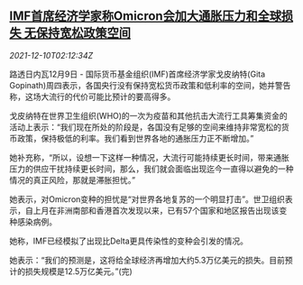 <!--1639103463000-->
[IMF首席经济学家称Omicron会加大通胀压力和全球损失 无保持宽松政策空间](https://cn.reuters.com/article/imf-gopinath-cen-inflation-1210-idCNKBS2IP05B)
------

<div><i>2021-12-10T02:12:34Z</i></div><p>路透日内瓦12月9日 - 国际货币基金组织(IMF)首席经济学家戈皮纳特(Gita Gopinath)周四表示，各国央行没有保持宽松货币政策和低利率的空间，她并警告称，这场大流行的代价可能比预计的要高得多。</p><p>戈皮纳特在世界卫生组织(WHO)的一次为疫苗和其他抗击大流行工具筹集资金的活动上表示：“我们现在所处的阶段是，各国没有足够的空间来维持非常宽松的货币政策，保持极低的利率。我们看到世界各地的通胀压力正不断增加。”</p><p>她补充称，“所以，设想一下这样一种情况，大流行可能持续更长时间，带来通胀压力的供应干扰持续更长时间，那么，我们就会面临出现迄今一直得以避免的一种情况的真正风险，那就是滞胀担忧。”</p><p>她表示，对Omicron变种的担忧是“对世界各地复苏的一个明显打击”。世卫组织表示，自上月在非洲南部和香港首次发现以来，已有57个国家和地区报告出现该变种感染病例。</p><p>她称，IMF已经模拟了出现比Delta更具传染性的变种会引发的情况。</p><p>她表示：“我们的预测是，这将给全球经济再增加大约5.3万亿美元的损失。目前预计的损失规模是12.5万亿美元。”(完)</p>
